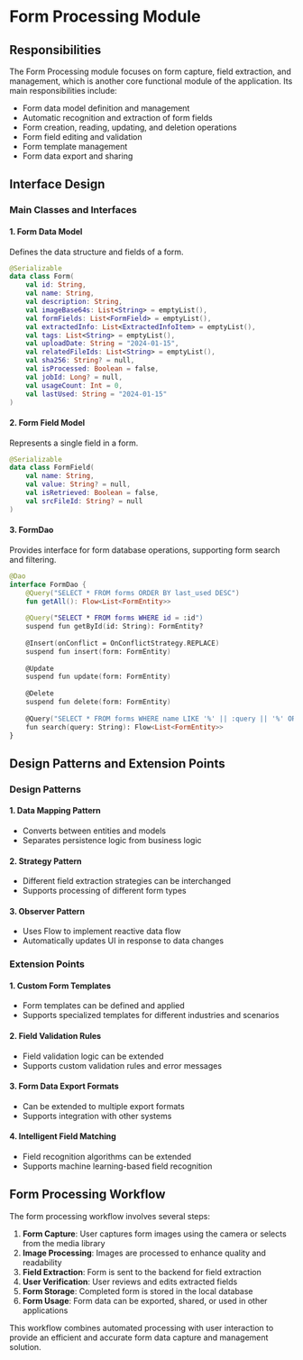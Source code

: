 # Form Processing Module

## Responsibilities

The Form Processing module focuses on form capture, field extraction, and management, which is another core functional module of the application. Its main responsibilities include:

- Form data model definition and management
- Automatic recognition and extraction of form fields
- Form creation, reading, updating, and deletion operations
- Form field editing and validation
- Form template management
- Form data export and sharing

## Interface Design

### Main Classes and Interfaces

#### 1. Form Data Model

Defines the data structure and fields of a form.

```kotlin
@Serializable
data class Form(
    val id: String,
    val name: String,
    val description: String,
    val imageBase64s: List<String> = emptyList(),
    val formFields: List<FormField> = emptyList(),
    val extractedInfo: List<ExtractedInfoItem> = emptyList(),
    val tags: List<String> = emptyList(),
    val uploadDate: String = "2024-01-15",
    val relatedFileIds: List<String> = emptyList(),
    val sha256: String? = null,
    val isProcessed: Boolean = false,
    val jobId: Long? = null,
    val usageCount: Int = 0,
    val lastUsed: String = "2024-01-15"
)
```

#### 2. Form Field Model

Represents a single field in a form.

```kotlin
@Serializable
data class FormField(
    val name: String,
    val value: String? = null,
    val isRetrieved: Boolean = false,
    val srcFileId: String? = null
)
```

#### 3. FormDao

Provides interface for form database operations, supporting form search and filtering.

```kotlin
@Dao
interface FormDao {
    @Query("SELECT * FROM forms ORDER BY last_used DESC")
    fun getAll(): Flow<List<FormEntity>>
    
    @Query("SELECT * FROM forms WHERE id = :id")
    suspend fun getById(id: String): FormEntity?
    
    @Insert(onConflict = OnConflictStrategy.REPLACE)
    suspend fun insert(form: FormEntity)
    
    @Update
    suspend fun update(form: FormEntity)
    
    @Delete
    suspend fun delete(form: FormEntity)
    
    @Query("SELECT * FROM forms WHERE name LIKE '%' || :query || '%' OR description LIKE '%' || :query || '%'")
    fun search(query: String): Flow<List<FormEntity>>
}
```

## Design Patterns and Extension Points

### Design Patterns

#### 1. Data Mapping Pattern
- Converts between entities and models
- Separates persistence logic from business logic

#### 2. Strategy Pattern
- Different field extraction strategies can be interchanged
- Supports processing of different form types

#### 3. Observer Pattern
- Uses Flow to implement reactive data flow
- Automatically updates UI in response to data changes

### Extension Points

#### 1. Custom Form Templates
- Form templates can be defined and applied
- Supports specialized templates for different industries and scenarios

#### 2. Field Validation Rules
- Field validation logic can be extended
- Supports custom validation rules and error messages

#### 3. Form Data Export Formats
- Can be extended to multiple export formats
- Supports integration with other systems

#### 4. Intelligent Field Matching
- Field recognition algorithms can be extended
- Supports machine learning-based field recognition

## Form Processing Workflow

The form processing workflow involves several steps:

1. **Form Capture**: User captures form images using the camera or selects from the media library
2. **Image Processing**: Images are processed to enhance quality and readability
3. **Field Extraction**: Form is sent to the backend for field extraction
4. **User Verification**: User reviews and edits extracted fields
5. **Form Storage**: Completed form is stored in the local database
6. **Form Usage**: Form data can be exported, shared, or used in other applications

This workflow combines automated processing with user interaction to provide an efficient and accurate form data capture and management solution.